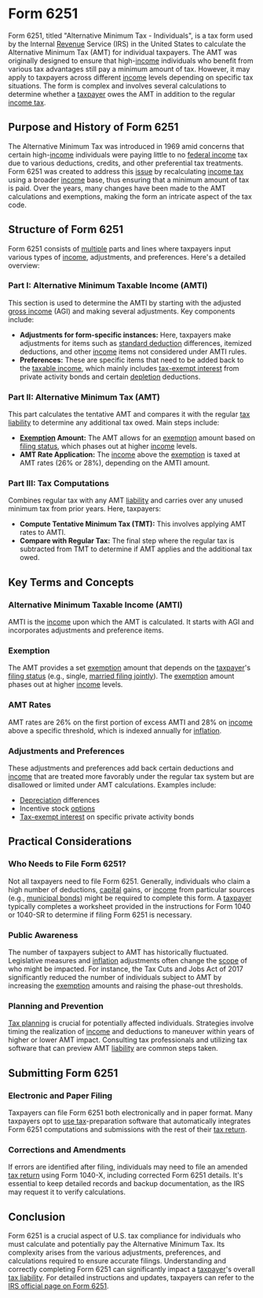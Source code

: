 # Form 6251

Form 6251, titled "Alternative Minimum Tax - Individuals", is a tax form used by the Internal [Revenue](../r/revenue.md) Service (IRS) in the United States to calculate the Alternative Minimum Tax (AMT) for individual taxpayers. The AMT was originally designed to ensure that high-[income](../i/income.md) individuals who benefit from various tax advantages still pay a minimum amount of tax. However, it may apply to taxpayers across different [income](../i/income.md) levels depending on specific tax situations. The form is complex and involves several calculations to determine whether a [taxpayer](../t/taxpayer.md) owes the AMT in addition to the regular [income tax](../i/income_tax.md).

## Purpose and History of Form 6251

The Alternative Minimum Tax was introduced in 1969 amid concerns that certain high-[income](../i/income.md) individuals were paying little to no [federal income](../f/federal_income.md) tax due to various deductions, credits, and other preferential tax treatments. Form 6251 was created to address this [issue](../i/issue.md) by recalculating [income tax](../i/income_tax.md) using a broader [income](../i/income.md) base, thus ensuring that a minimum amount of tax is paid. Over the years, many changes have been made to the AMT calculations and exemptions, making the form an intricate aspect of the tax code.

## Structure of Form 6251

Form 6251 consists of [multiple](../m/multiple.md) parts and lines where taxpayers input various types of [income](../i/income.md), adjustments, and preferences. Here's a detailed overview:

### Part I: Alternative Minimum Taxable Income (AMTI)

This section is used to determine the AMTI by starting with the adjusted [gross income](../g/gross_income.md) (AGI) and making several adjustments. Key components include:
- **Adjustments for form-specific instances:** Here, taxpayers make adjustments for items such as [standard deduction](../s/standard_deduction.md) differences, itemized deductions, and other [income](../i/income.md) items not considered under AMTI rules.
- **Preferences:** These are specific items that need to be added back to the [taxable income](../t/taxable_income.md), which mainly includes [tax-exempt interest](../t/tax-exempt_interest.md) from private activity bonds and certain [depletion](../d/depletion.md) deductions.

### Part II: Alternative Minimum Tax (AMT)

This part calculates the tentative AMT and compares it with the regular [tax liability](../t/tax_liability.md) to determine any additional tax owed. Main steps include:
- **[Exemption](../e/exemption.md) Amount:** The AMT allows for an [exemption](../e/exemption.md) amount based on [filing status](../f/filing_status.md), which phases out at higher [income](../i/income.md) levels.
- **AMT Rate Application:** The [income](../i/income.md) above the [exemption](../e/exemption.md) is taxed at AMT rates (26% or 28%), depending on the AMTI amount.

### Part III: Tax Computations

Combines regular tax with any AMT [liability](../l/liability.md) and carries over any unused minimum tax from prior years. Here, taxpayers:
- **Compute Tentative Minimum Tax (TMT):** This involves applying AMT rates to AMTI.
- **Compare with Regular Tax:** The final step where the regular tax is subtracted from TMT to determine if AMT applies and the additional tax owed.

## Key Terms and Concepts

### Alternative Minimum Taxable Income (AMTI)

AMTI is the [income](../i/income.md) upon which the AMT is calculated. It starts with AGI and incorporates adjustments and preference items.

### Exemption

The AMT provides a set [exemption](../e/exemption.md) amount that depends on the [taxpayer](../t/taxpayer.md)'s [filing status](../f/filing_status.md) (e.g., single, [married filing jointly](../m/married_filing_jointly.md)). The [exemption](../e/exemption.md) amount phases out at higher [income](../i/income.md) levels.

### AMT Rates

AMT rates are 26% on the first portion of excess AMTI and 28% on [income](../i/income.md) above a specific threshold, which is indexed annually for [inflation](../i/inflation.md).

### Adjustments and Preferences

These adjustments and preferences add back certain deductions and [income](../i/income.md) that are treated more favorably under the regular tax system but are disallowed or limited under AMT calculations. Examples include:
- [Depreciation](../d/depreciation.md) differences
- Incentive stock [options](../o/options.md)
- [Tax-exempt interest](../t/tax-exempt_interest.md) on specific private activity bonds

## Practical Considerations

### Who Needs to File Form 6251?

Not all taxpayers need to file Form 6251. Generally, individuals who claim a high number of deductions, [capital](../c/capital.md) gains, or [income](../i/income.md) from particular sources (e.g., [municipal bonds](../m/municipal_bonds.md)) might be required to complete this form. A [taxpayer](../t/taxpayer.md) typically completes a worksheet provided in the instructions for Form 1040 or 1040-SR to determine if filing Form 6251 is necessary.

### Public Awareness

The number of taxpayers subject to AMT has historically fluctuated. Legislative measures and [inflation](../i/inflation.md) adjustments often change the [scope](../s/scope.md) of who might be impacted. For instance, the Tax Cuts and Jobs Act of 2017 significantly reduced the number of individuals subject to AMT by increasing the [exemption](../e/exemption.md) amounts and raising the phase-out thresholds.

### Planning and Prevention

[Tax planning](../t/tax_planning.md) is crucial for potentially affected individuals. Strategies involve timing the realization of [income](../i/income.md) and deductions to maneuver within years of higher or lower AMT impact. Consulting tax professionals and utilizing tax software that can preview AMT [liability](../l/liability.md) are common steps taken.

## Submitting Form 6251

### Electronic and Paper Filing

Taxpayers can file Form 6251 both electronically and in paper format. Many taxpayers opt to [use tax](../u/use_tax.md)-preparation software that automatically integrates Form 6251 computations and submissions with the rest of their [tax return](../t/tax_return.md).

### Corrections and Amendments

If errors are identified after filing, individuals may need to file an amended [tax return](../t/tax_return.md) using Form 1040-X, including corrected Form 6251 details. It's essential to keep detailed records and backup documentation, as the IRS may request it to verify calculations.

## Conclusion

Form 6251 is a crucial aspect of U.S. tax compliance for individuals who must calculate and potentially pay the Alternative Minimum Tax. Its complexity arises from the various adjustments, preferences, and calculations required to ensure accurate filings. Understanding and correctly completing Form 6251 can significantly impact a [taxpayer](../t/taxpayer.md)'s overall [tax liability](../t/tax_liability.md). For detailed instructions and updates, taxpayers can refer to the [IRS official page on Form 6251](https://www.irs.gov/forms-pubs/about-form-6251).